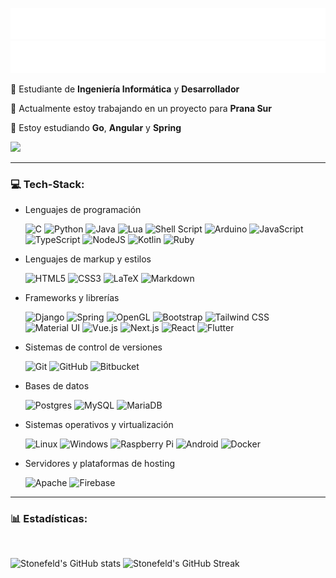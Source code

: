 ![Light](https://raw.githubusercontent.com/stonefeld/stonefeld/master/assets/typing-light.svg#gh-light-mode-only)
![Dark](https://raw.githubusercontent.com/stonefeld/stonefeld/master/assets/typing-dark.svg#gh-dark-mode-only)

💫 Estudiante de **Ingeniería Informática** y **Desarrollador**

🔭 Actualmente estoy trabajando en un proyecto para **Prana Sur**

🌱 Estoy estudiando **Go**, **Angular** y **Spring**

![](https://visitcount.itsvg.in/api?id=stonefeld&label=Visitas%20al%20perfil&color=1&icon=0&pretty=true)

---

### 💻 Tech-Stack:

* Lenguajes de programación

  ![C](https://img.shields.io/badge/c-%2300599C.svg?style=flat&logo=c&logoColor=white)
  ![Python](https://img.shields.io/badge/python-3670A0?style=flat&logo=python&logoColor=ffdd54)
  ![Java](https://img.shields.io/badge/Java-ED8B00?style=flat&logo=openjdk&logoColor=white)
  ![Lua](https://img.shields.io/badge/lua-%232C2D72.svg?style=flat&logo=lua&logoColor=white)
  ![Shell Script](https://img.shields.io/badge/shell_script-%23121011.svg?style=flat&logo=gnu-bash&logoColor=white)
  ![Arduino](https://img.shields.io/badge/-Arduino-00979D?style=flat&logo=Arduino&logoColor=white)
  ![JavaScript](https://img.shields.io/badge/javascript-%23323330.svg?style=flat&logo=javascript&logoColor=%23F7DF1E)
  ![TypeScript](https://img.shields.io/badge/typescript-%23007ACC.svg?style=flat&logo=typescript&logoColor=white)
  ![NodeJS](https://img.shields.io/badge/node.js-6DA55F?style=flat&logo=node.js&logoColor=white)
  ![Kotlin](https://img.shields.io/badge/kotlin-%230095D5.svg?style=flat&logo=kotlin&logoColor=white)
  ![Ruby](https://img.shields.io/badge/ruby-%23CC342D.svg?style=flat&logo=ruby&logoColor=white)

* Lenguajes de markup y estilos

  ![HTML5](https://img.shields.io/badge/html5-%23E34F26.svg?style=flat&logo=html5&logoColor=white)
  ![CSS3](https://img.shields.io/badge/css3-%231572B6.svg?style=flat&logo=css3&logoColor=white)
  ![LaTeX](https://img.shields.io/badge/latex-%23008080.svg?style=flat&logo=latex&logoColor=white)
  ![Markdown](https://img.shields.io/badge/markdown-%23000000.svg?style=flat&logo=markdown&logoColor=white)

* Frameworks y librerías

  ![Django](https://img.shields.io/badge/django-%23092E20.svg?style=flat&logo=django&logoColor=white)
  ![Spring](https://img.shields.io/badge/spring-%236DB33F.svg?style=flat&logo=spring&logoColor=white)
  ![OpenGL](https://img.shields.io/badge/OpenGL-%23FFFFFF.svg?style=flat&logo=opengl)
  ![Bootstrap](https://img.shields.io/badge/bootstrap-%23563D7C.svg?style=flat&logo=bootstrap&logoColor=white)
  ![Tailwind CSS](https://img.shields.io/badge/tailwindcss-%2338B2AC.svg?style=flat&logo=tailwind-css&logoColor=white)
  ![Material UI](https://img.shields.io/badge/materialui-%230081CB.svg?style=flat&logo=material-ui&logoColor=white)
  ![Vue.js](https://img.shields.io/badge/Vue.js-35495E?style=flat&logo=vuedotjs&logoColor=white)
  ![Next.js](https://img.shields.io/badge/Next-black?style=flat&logo=next.js&logoColor=white)
  ![React](https://img.shields.io/badge/react-%2320232a.svg?style=flat&logo=react&logoColor=%2361DAFB)
  ![Flutter](https://img.shields.io/badge/Flutter-%2302569B.svg?style=flat&logo=Flutter&logoColor=white)

* Sistemas de control de versiones

  ![Git](https://img.shields.io/badge/git-%23F05033.svg?style=flat&logo=git&logoColor=white)
  ![GitHub](https://img.shields.io/badge/github-%23121011.svg?style=flat&logo=github&logoColor=white)
  ![Bitbucket](https://img.shields.io/badge/bitbucket-%230047B3.svg?style=flat&logo=bitbucket&logoColor=white)

* Bases de datos

  ![Postgres](https://img.shields.io/badge/postgres-%23316192.svg?style=flat&logo=postgresql&logoColor=white)
  ![MySQL](https://img.shields.io/badge/mysql-%2300f.svg?style=flat&logo=mysql&logoColor=white)
  ![MariaDB](https://img.shields.io/badge/MariaDB-003545?style=flat&logo=mariadb&logoColor=white)

* Sistemas operativos y virtualización

  ![Linux](https://img.shields.io/badge/Linux-FCC624?style=flat&logo=linux&logoColor=black)
  ![Windows](https://img.shields.io/badge/Windows-0078D6?style=flat&logo=windows&logoColor=white)
  ![Raspberry Pi](https://img.shields.io/badge/-RaspberryPi-C51A4A?style=flat&logo=Raspberry-Pi)
  ![Android](https://img.shields.io/badge/Android-3DDC84?style=flat&logo=android&logoColor=white)
  ![Docker](https://img.shields.io/badge/docker-%230db7ed.svg?style=flat&logo=docker&logoColor=white)

* Servidores y plataformas de hosting

  ![Apache](https://img.shields.io/badge/apache-%23D42029.svg?style=flat&logo=apache&logoColor=white)
  ![Firebase](https://img.shields.io/badge/firebase-%23039BE5.svg?style=flat&logo=firebase)

---

### 📊 Estadísticas:

<br>

![Stonefeld's GitHub stats](https://github-readme-stats.vercel.app/api?username=stonefeld&theme=transparent&show_icons=true&hide_border=true&count_private=true)
![Stonefeld's GitHub Streak](https://streak-stats.demolab.com?user=stonefeld&theme=transparent&hide_border=true)
